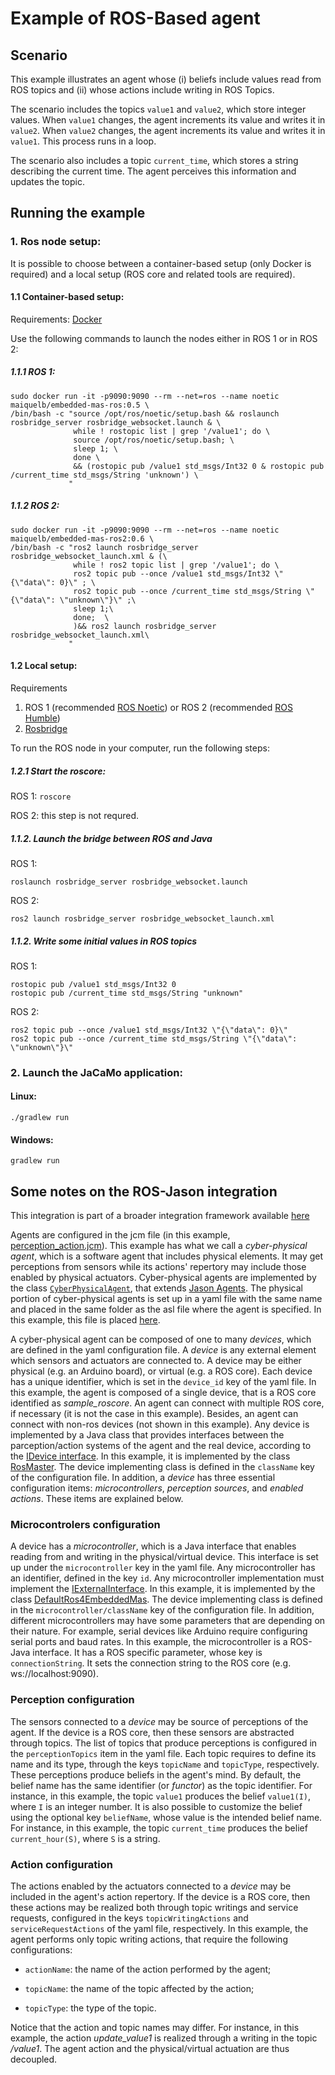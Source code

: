# Example of ROS-Based agent

## Scenario

This example illustrates an agent whose (i) beliefs include values read from ROS topics and (ii) whose actions include writing in ROS Topics.

The scenario includes the topics ```value1``` and ```value2```, which store integer values. When `value1` changes, the agent increments its value and writes it in `value2`. When `value2` changes, the agent increments its value and writes it in `value1`. This process runs in a loop.

The scenario also includes a topic `current_time`, which stores a string describing the current time. The agent perceives this information and updates the topic.


## Running the example

### 1. Ros node setup:
It is possible to choose between a container-based setup (only Docker is required) and a local setup (ROS core and related tools are required).

#### 1.1 Container-based setup: 
Requirements: [Docker](https://www.docker.com/)

Use the following commands to launch the nodes either in ROS 1 or in ROS 2:
##### 1.1.1 ROS 1: 

   ```
   sudo docker run -it -p9090:9090 --rm --net=ros --name noetic maiquelb/embedded-mas-ros:0.5 \
   /bin/bash -c "source /opt/ros/noetic/setup.bash && roslaunch rosbridge_server rosbridge_websocket.launch & \
                 while ! rostopic list | grep '/value1'; do \
                 source /opt/ros/noetic/setup.bash; \
                 sleep 1; \
                 done \
                 && (rostopic pub /value1 std_msgs/Int32 0 & rostopic pub /current_time std_msgs/String 'unknown') \
                "
   ```

##### 1.1.2 ROS 2:

```
sudo docker run -it -p9090:9090 --rm --net=ros --name noetic maiquelb/embedded-mas-ros2:0.6 \
/bin/bash -c "ros2 launch rosbridge_server rosbridge_websocket_launch.xml & (\
              while ! ros2 topic list | grep '/value1'; do \
              ros2 topic pub --once /value1 std_msgs/Int32 \"{\"data\": 0}\" ; \
              ros2 topic pub --once /current_time std_msgs/String \"{\"data\": \"unknown\"}\" ;\
              sleep 1;\
              done;  \
              )&& ros2 launch rosbridge_server rosbridge_websocket_launch.xml\
             "
```


#### 1.2 Local setup: 
Requirements
1. ROS 1 (recommended [ROS Noetic](http://wiki.ros.org/noetic)) or ROS 2 (recommended [ROS Humble](http://wiki.ros.org/humble))
2. [Rosbridge](http://wiki.ros.org/rosbridge_suite/Tutorials/RunningRosbridge)

To run the ROS node in your computer, run the following steps:

##### 1.2.1  Start the roscore:
ROS 1: ``` roscore ```

ROS 2: this step is not requred.

##### 1.1.2. Launch the bridge between ROS and Java
ROS 1:
```
roslaunch rosbridge_server rosbridge_websocket.launch
```

ROS 2:
```
ros2 launch rosbridge_server rosbridge_websocket_launch.xml
```

##### 1.1.2. Write some initial values in ROS topics
ROS 1: 
```
rostopic pub /value1 std_msgs/Int32 0
rostopic pub /current_time std_msgs/String "unknown"
```
ROS 2:

```
ros2 topic pub --once /value1 std_msgs/Int32 \"{\"data\": 0}\" 
ros2 topic pub --once /current_time std_msgs/String \"{\"data\": \"unknown\"}\" 
```




### 2. Launch the JaCaMo application:

#### Linux:
```
./gradlew run
```
#### Windows:
```
gradlew run 
```

## Some notes on the ROS-Jason integration
This integration is part of a broader integration framework available [here](https://github.com/embedded-mas/embedded-mas)

Agents are configured in the jcm file (in this example, [perception_action.jcm](perception_action.jcm)). This example has what we call a <em>cyber-physical agent</em>, which is a software agent that includes physical elements. It may get perceptions from sensors while its actions' repertory may include those enabled by physical actuators. Cyber-physical agents are implemented by the class [`CyberPhysicalAgent`](https://github.com/embedded-mas/embedded-mas/blob/master/src/main/java/embedded/mas/bridges/jacamo/CyberPhysicalAgent.java), that extends [Jason Agents](https://github.com/jason-lang/jason/blob/master/src/main/java/jason/asSemantics/Agent.java). The physical portion of cyber-physical agents is set up in a yaml file with the same name and placed in the same folder as the asl file where the agent is specified. In this example, this file is placed [here](src/agt/sample_agent.yaml).


A cyber-physical agent can be composed of one to many <em>devices</em>, which are defined in the yaml configuration file. A <em>device</em> is any external element which sensors and actuators are connected to. A device may be either physical (e.g. an Arduino board), or virtual (e.g. a ROS core). Each device has a unique identifier, which is set in the ```device_id``` key of the yaml file. In this example, the agent is composed of a single device, that is a ROS core identified as <em>sample_roscore</em>. An agent can connect with multiple ROS core, if necessary (it is not the case in this example). Besides, an agent can connect with non-ros devices (not shown in this example). Any device is implemented by a Java class that provides interfaces between the parception/action systems of the agent and the real device, according to the [IDevice interface](https://github.com/embedded-mas/embedded-mas/blob/master/src/main/java/embedded/mas/bridges/jacamo/IDevice.java). In this example, it is implemented by the class [RosMaster](https://github.com/embedded-mas/embedded-mas/blob/master/src/main/java/embedded/mas/bridges/ros/RosMaster.java). The device implementing class is defined in the ```className``` key of the configuration file. In addition, a <em>device</em> has three essential configuration items: <em>microcontrollers</em>, <em>perception sources</em>, and <em>enabled actions</em>. These items are explained below.

### Microcontrolers configuration
A device has a <em>microcontroller</em>, which is a Java interface that enables reading from and writing in the physical/virtual device. This interface is set up under the ```microcontroller``` key in the yaml file. Any microcontroller has an identifier, defined in the key ```id```. Any microcontroller implementation must implement the [IExternalInterface](https://github.com/embedded-mas/embedded-mas/blob/master/src/main/java/embedded/mas/bridges/jacamo/IExternalInterface.java). In this example, it is implemented by the class [DefaultRos4EmbeddedMas](https://github.com/embedded-mas/embedded-mas/blob/master/src/main/java/embedded/mas/bridges/ros/DefaultRos4EmbeddedMas.java). The device implementing class is defined in the ```microcontroller/className``` key of the configuration file. In addition, different microcontrollers may have some parameters that are depending on their nature. For example, serial devices like Arduino require configuring serial ports and baud rates. In this example, the microcontroller is a ROS-Java interface. It has a ROS specific parameter, whose key is ```connectionString```. It sets the connection string to the ROS core (e.g. ws://localhost:9090).

### Perception configuration
The sensors connected to a <em>device</em> may be source of perceptions of the agent. If the device is a ROS core, then these sensors are abstracted through topics. The list of topics that produce perceptions is configured in the ```perceptionTopics``` item in the yaml file. Each topic requires to define its name and its type, through the keys ```topicName``` and ```topicType```, respectively. These perceptions produce beliefs in the agent's mind. By default, the belief name has the same identifier (or <em>functor</em>) as the topic identifier. For instance, in this example, the topic ```value1``` produces the belief ```value1(I)```, where ```I``` is an integer number. It is also possible to customize the belief using the optional key ```beliefName```, whose value is the intended belief name. For instance, in this example, the topic ```current_time``` produces the belief ```current_hour(S)```, where ```S``` is a string.

   
### Action configuration   
The actions enabled by the actuators connected to a <em>device</em> may be included in the agent's action repertory. If the device is a ROS core, then these actions may be realized both through topic writings and service requests, configured in the keys ```topicWritingActions``` and ```serviceRequestActions``` of the yaml file, respectively. In this example, the agent performs only topic writing actions, that require the following configurations:

   - ```actionName```: the name of the action performed by the agent;

   - ```topicName```: the name of the topic affected by the action;

   - ```topicType```: the type of the topic.

Notice that the action and topic names may differ. For instance, in this example, the action <em>update_value1</em> is realized through a writing in the topic <em>/value1</em>. The agent action and the physical/virtual actuation are thus decoupled.

